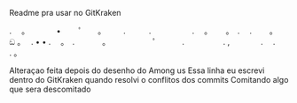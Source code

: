 Readme pra usar no GitKraken

. 　。　　　　•　 　ﾟ　　。
　　.　　　.　　　 　　.　
。　　 。　.
　.　　 。　 ඞ 。　 . •
• .　 。　.
　 　　。　　　　　　ﾟ　
　　.　　　　　.
,　　　　.　 .　　 . 。


Alteraçao feita depois do desenho do Among us
Essa linha eu escrevi dentro do GitKraken quando resolvi o conflitos dos commits
Comitando algo que sera descomitado

